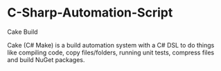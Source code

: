 # C-Sharp-Automation-Script
Cake Build

Cake (C# Make) is a build automation system with a C# DSL to do things like compiling code, copy files/folders, running unit tests, compress files and build NuGet packages.
